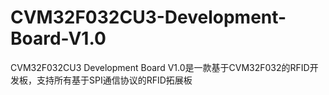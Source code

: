 # CVM32F032CU3-Development-Board-V1.0
CVM32F032CU3 Development Board V1.0是一款基于CVM32F032的RFID开发板，支持所有基于SPI通信协议的RFID拓展板
